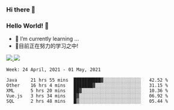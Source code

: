 ### Hi there 👋
### Hello World! 🙌

- 🌱 I’m currently learning ...
- 📖目前正在努力的学习之中!

<a href="https://github.com/anuraghazra/github-readme-stats">
  <img src="https://github-readme-stats.vercel.app/api?username=keyboardWithDream&show_icons=true&repo=github-readme-stats" />
</a>
<a href="https://github.com/anuraghazra/convoychat">
  <img src="https://github-readme-stats.vercel.app/api/top-langs/?username=keyboardWithDream&layout=compact&repo=convoychat" />
</a>



<!--START_SECTION:waka-->
```text
Week: 24 April, 2021 - 01 May, 2021

Java     21 hrs 55 mins  ██████████▓░░░░░░░░░░░░░░   42.52 % 
Other    16 hrs 4 mins   ███████▓░░░░░░░░░░░░░░░░░   31.15 % 
XML      5 hrs 20 mins   ██▓░░░░░░░░░░░░░░░░░░░░░░   10.36 % 
Vue.js   3 hrs 34 mins   █▓░░░░░░░░░░░░░░░░░░░░░░░   06.92 % 
SQL      2 hrs 48 mins   █▒░░░░░░░░░░░░░░░░░░░░░░░   05.44 % 
```
<!--END_SECTION:waka-->
